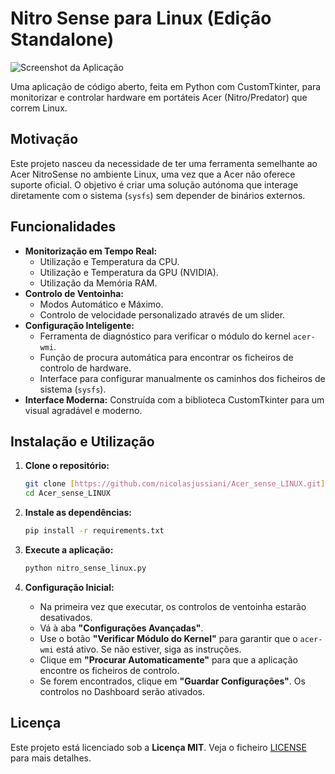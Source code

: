 # Nitro Sense para Linux (Edição Standalone)

![Screenshot da Aplicação](URL_PARA_UMA_IMAGEM_AQUI) <!-- Opcional: Tire uma screenshot da app e carregue-a para o GitHub para colocar o link aqui -->

Uma aplicação de código aberto, feita em Python com CustomTkinter, para monitorizar e controlar hardware em portáteis Acer (Nitro/Predator) que correm Linux.

## Motivação

Este projeto nasceu da necessidade de ter uma ferramenta semelhante ao Acer NitroSense no ambiente Linux, uma vez que a Acer não oferece suporte oficial. O objetivo é criar uma solução autónoma que interage diretamente com o sistema (`sysfs`) sem depender de binários externos.

## Funcionalidades

* **Monitorização em Tempo Real:**
    * Utilização e Temperatura da CPU.
    * Utilização e Temperatura da GPU (NVIDIA).
    * Utilização da Memória RAM.
* **Controlo de Ventoinha:**
    * Modos Automático e Máximo.
    * Controlo de velocidade personalizado através de um slider.
* **Configuração Inteligente:**
    * Ferramenta de diagnóstico para verificar o módulo do kernel `acer-wmi`.
    * Função de procura automática para encontrar os ficheiros de controlo de hardware.
    * Interface para configurar manualmente os caminhos dos ficheiros de sistema (`sysfs`).
* **Interface Moderna:** Construída com a biblioteca CustomTkinter para um visual agradável e moderno.

## Instalação e Utilização

1.  **Clone o repositório:**
    ```bash
    git clone [https://github.com/nicolasjussiani/Acer_sense_LINUX.git](https://github.com/nicolasjussiani/Acer_sense_LINUX.git)
    cd Acer_sense_LINUX
    ```

2.  **Instale as dependências:**
    ```bash
    pip install -r requirements.txt
    ```

3.  **Execute a aplicação:**
    ```bash
    python nitro_sense_linux.py
    ```

4.  **Configuração Inicial:**
    * Na primeira vez que executar, os controlos de ventoinha estarão desativados.
    * Vá à aba **"Configurações Avançadas"**.
    * Use o botão **"Verificar Módulo do Kernel"** para garantir que o `acer-wmi` está ativo. Se não estiver, siga as instruções.
    * Clique em **"Procurar Automaticamente"** para que a aplicação encontre os ficheiros de controlo.
    * Se forem encontrados, clique em **"Guardar Configurações"**. Os controlos no Dashboard serão ativados.

## Licença

Este projeto está licenciado sob a **Licença MIT**. Veja o ficheiro [LICENSE](LICENSE) para mais detalhes.
